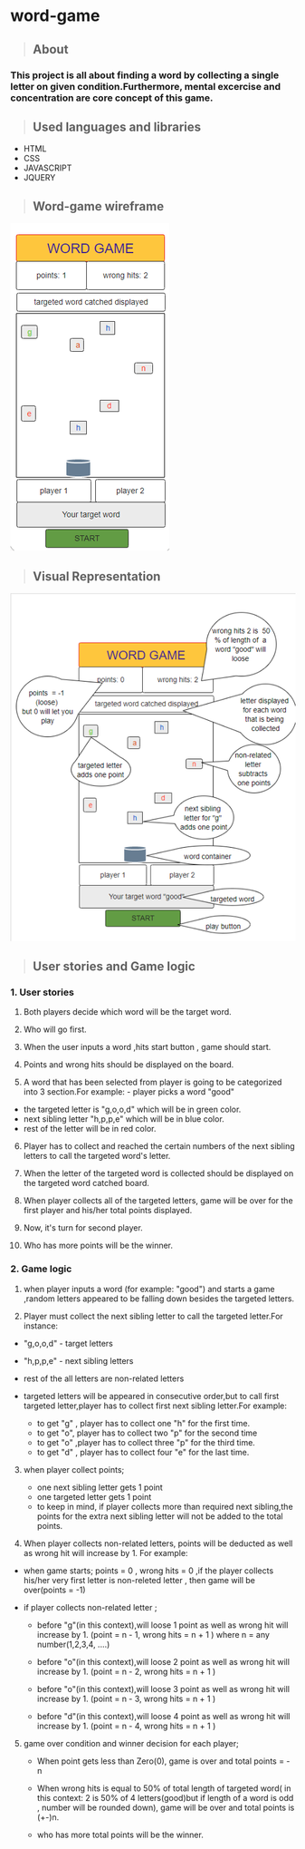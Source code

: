 # word-game


<!-- core concept -->
>## About
### This project is all about finding a word by collecting a single letter on given condition.Furthermore, mental excercise and concentration  are core concept of this game.



> ## Used languages and libraries
  * HTML
  * CSS
  * JAVASCRIPT
  * JQUERY 

<!-- project Wiregrames -->
>## Word-game wireframe
![wireframes for word game](pics/wordgame1.png)


<!-- visual representation-->
>## Visual Representation 
![wireframes for word game](pics/wordgame2.png)



<!-- User story  and game logic -->

>## User stories and Game logic

 ### 1. User stories

 1. Both players decide which word will be the target word.

 2. Who will go first.

 3. When the user inputs a word ,hits start button , game should start.

 4. Points and wrong hits should be displayed on the board.

 5. A word that has been selected from player is going to be categorized into 3 section.For example: - player picks a word "good"

  * the targeted letter is "g,o,o,d"  which will be in green color.
  * next sibling letter "h,p,p,e" which will be in blue color.
  * rest of the letter will be in red color.
 
 6. Player has to collect and reached the certain numbers of the next sibling letters to call the targeted word's letter. 

 7. When the letter of the targeted word is collected should be displayed on the targeted word catched board. 

 8. When player collects all of the targeted letters, game will be over for the first player and his/her total points displayed. 

 9. Now, it's turn for second player. 

 10. Who has more points will be the winner.
 


### 2. Game logic


  1. when player inputs a word (for example: "good") and starts a game ,random letters appeared to be falling down besides the targeted letters.
  

  2. Player must collect the next sibling letter to 
  call the targeted letter.For instance:

   * "g,o,o,d" - target letters
   * "h,p,p,e" - next sibling letters
   *  rest of the all letters are non-related letters
   * targeted letters will be appeared in consecutive order,but to call first targeted letter,player has to collect first next sibling letter.For example:

      *  to get "g" , player has to collect one "h" for the first time. 
      *  to get "o", player has to collect two "p" for the second time 
      * to get "o" ,player has to collect three "p" for the third time.
      * to get "d" , player has to collect four "e" 
        for the last time.


3. when player collect points;
      * one next sibling letter gets 1 point
      * one targeted letter gets 1 point
      * to keep in mind, if player collects more than required next sibling,the points for the extra next sibling letter will not be added to  the total points. 
 


4. When player collects non-related letters, points will be deducted as well as wrong hit will increase by 1. For example:

* when game starts; points = 0 , wrong hits = 0 ,if the player collects his/her very first letter is non-releted letter , then game will be over(points = -1)

* if player collects non-related letter ;

    * before "g"(in this context),will loose 1 point as well as wrong hit will increase by 1. (point = n - 1, wrong hits = n + 1 ) where n = any number(1,2,3,4, ....)

   * before "o"(in this context),will loose 2 point as well as wrong hit will increase by 1. (point = n - 2, wrong hits = n + 1 ) 

   * before "o"(in this context),will loose 3 point as well as wrong hit will increase by 1. (point = n - 3, wrong hits = n + 1 ) 
   
   * before "d"(in this context),will loose 4 point as well as wrong hit will increase by 1. (point = n - 4, wrong hits = n + 1 ) 



5. game over condition and winner decision for each player;

    * When point gets less than Zero(0), game is over and total points = - n 

    * When wrong hits is equal to 50% of total length of targeted  word( in this context: 2 is 50% of 4 letters(good)but if length of a word is odd , number will be rounded down), game will be over and total points is (+-)n.

    * who has more total points will be the winner. 

